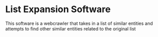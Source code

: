 # List Expansion Software


This software is a webcrawler that takes in a list of similar entities and attempts to find other similar entities related to the original list
